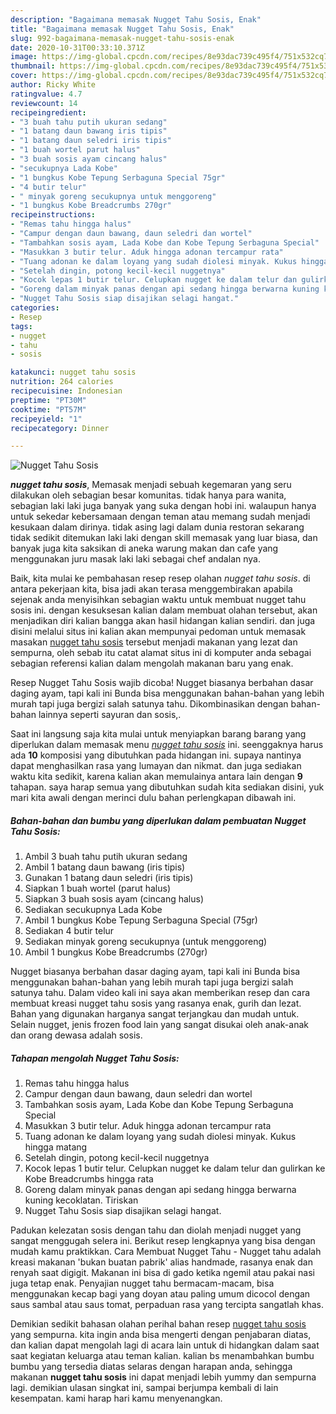 ```yaml
---
description: "Bagaimana memasak Nugget Tahu Sosis, Enak"
title: "Bagaimana memasak Nugget Tahu Sosis, Enak"
slug: 992-bagaimana-memasak-nugget-tahu-sosis-enak
date: 2020-10-31T00:33:10.371Z
image: https://img-global.cpcdn.com/recipes/8e93dac739c495f4/751x532cq70/nugget-tahu-sosis-foto-resep-utama.jpg
thumbnail: https://img-global.cpcdn.com/recipes/8e93dac739c495f4/751x532cq70/nugget-tahu-sosis-foto-resep-utama.jpg
cover: https://img-global.cpcdn.com/recipes/8e93dac739c495f4/751x532cq70/nugget-tahu-sosis-foto-resep-utama.jpg
author: Ricky White
ratingvalue: 4.7
reviewcount: 14
recipeingredient:
- "3 buah tahu putih ukuran sedang"
- "1 batang daun bawang iris tipis"
- "1 batang daun seledri iris tipis"
- "1 buah wortel parut halus"
- "3 buah sosis ayam cincang halus"
- "secukupnya Lada Kobe"
- "1 bungkus Kobe Tepung Serbaguna Special 75gr"
- "4 butir telur"
- " minyak goreng secukupnya untuk menggoreng"
- "1 bungkus Kobe Breadcrumbs 270gr"
recipeinstructions:
- "Remas tahu hingga halus"
- "Campur dengan daun bawang, daun seledri dan wortel"
- "Tambahkan sosis ayam, Lada Kobe dan Kobe Tepung Serbaguna Special"
- "Masukkan 3 butir telur. Aduk hingga adonan tercampur rata"
- "Tuang adonan ke dalam loyang yang sudah diolesi minyak. Kukus hingga matang"
- "Setelah dingin, potong kecil-kecil nuggetnya"
- "Kocok lepas 1 butir telur. Celupkan nugget ke dalam telur dan gulirkan ke Kobe Breadcrumbs hingga rata"
- "Goreng dalam minyak panas dengan api sedang hingga berwarna kuning kecoklatan. Tiriskan"
- "Nugget Tahu Sosis siap disajikan selagi hangat."
categories:
- Resep
tags:
- nugget
- tahu
- sosis

katakunci: nugget tahu sosis 
nutrition: 264 calories
recipecuisine: Indonesian
preptime: "PT30M"
cooktime: "PT57M"
recipeyield: "1"
recipecategory: Dinner

---
```



![Nugget Tahu Sosis](https://img-global.cpcdn.com/recipes/8e93dac739c495f4/751x532cq70/nugget-tahu-sosis-foto-resep-utama.jpg)

<b><i>nugget tahu sosis</i></b>, Memasak menjadi sebuah kegemaran yang seru dilakukan oleh sebagian besar komunitas. tidak hanya para wanita, sebagian laki laki juga banyak yang suka dengan hobi ini. walaupun hanya untuk sekedar kebersamaan dengan teman atau memang sudah menjadi kesukaan dalam dirinya. tidak asing lagi dalam dunia restoran sekarang tidak sedikit ditemukan laki laki dengan skill memasak yang luar biasa, dan banyak juga kita saksikan di aneka warung makan dan cafe yang menggunakan juru masak laki laki sebagai chef andalan nya.

Baik, kita mulai ke pembahasan resep resep olahan <i>nugget tahu sosis</i>. di antara pekerjaan kita, bisa jadi akan terasa menggembirakan apabila sejenak anda menyisihkan sebagian waktu untuk membuat nugget tahu sosis ini. dengan kesuksesan kalian dalam membuat olahan tersebut, akan menjadikan diri kalian bangga akan hasil hidangan kalian sendiri. dan juga disini melalui situs ini kalian akan mempunyai pedoman untuk memasak masakan <u>nugget tahu sosis</u> tersebut menjadi makanan yang lezat dan sempurna, oleh sebab itu catat alamat situs ini di komputer anda sebagai sebagian referensi kalian dalam mengolah makanan baru yang enak.

Resep Nugget Tahu Sosis wajib dicoba! Nugget biasanya berbahan dasar daging ayam, tapi kali ini Bunda bisa menggunakan bahan-bahan yang lebih murah tapi juga bergizi salah satunya tahu. Dikombinasikan dengan bahan-bahan lainnya seperti sayuran dan sosis,.


Saat ini langsung saja kita mulai untuk menyiapkan barang barang yang diperlukan dalam memasak menu <u><i>nugget tahu sosis</i></u> ini. seenggaknya harus ada <b>10</b> komposisi yang dibutuhkan pada hidangan ini. supaya nantinya dapat menghasilkan rasa yang lumayan dan nikmat. dan juga sediakan waktu kita sedikit, karena kalian akan memulainya antara lain dengan <b>9</b> tahapan. saya harap semua yang dibutuhkan sudah kita sediakan disini, yuk mari kita awali dengan merinci dulu bahan perlengkapan dibawah ini.

<!--inarticleads1-->

##### Bahan-bahan dan bumbu yang diperlukan dalam pembuatan Nugget Tahu Sosis:

1. Ambil 3 buah tahu putih ukuran sedang
1. Ambil 1 batang daun bawang (iris tipis)
1. Gunakan 1 batang daun seledri (iris tipis)
1. Siapkan 1 buah wortel (parut halus)
1. Siapkan 3 buah sosis ayam (cincang halus)
1. Sediakan secukupnya Lada Kobe
1. Ambil 1 bungkus Kobe Tepung Serbaguna Special (75gr)
1. Sediakan 4 butir telur
1. Sediakan  minyak goreng secukupnya (untuk menggoreng)
1. Ambil 1 bungkus Kobe Breadcrumbs (270gr)


Nugget biasanya berbahan dasar daging ayam, tapi kali ini Bunda bisa menggunakan bahan-bahan yang lebih murah tapi juga bergizi salah satunya tahu. Dalam video kali ini saya akan memberikan resep dan cara membuat kreasi nugget tahu sosis yang rasanya enak, gurih dan lezat. Bahan yang digunakan harganya sangat terjangkau dan mudah untuk. Selain nugget, jenis frozen food lain yang sangat disukai oleh anak-anak dan orang dewasa adalah sosis. 

<!--inarticleads2-->

##### Tahapan mengolah Nugget Tahu Sosis:

1. Remas tahu hingga halus
1. Campur dengan daun bawang, daun seledri dan wortel
1. Tambahkan sosis ayam, Lada Kobe dan Kobe Tepung Serbaguna Special
1. Masukkan 3 butir telur. Aduk hingga adonan tercampur rata
1. Tuang adonan ke dalam loyang yang sudah diolesi minyak. Kukus hingga matang
1. Setelah dingin, potong kecil-kecil nuggetnya
1. Kocok lepas 1 butir telur. Celupkan nugget ke dalam telur dan gulirkan ke Kobe Breadcrumbs hingga rata
1. Goreng dalam minyak panas dengan api sedang hingga berwarna kuning kecoklatan. Tiriskan
1. Nugget Tahu Sosis siap disajikan selagi hangat.


Padukan kelezatan sosis dengan tahu dan diolah menjadi nugget yang sangat menggugah selera ini. Berikut resep lengkapnya yang bisa dengan mudah kamu praktikkan. Cara Membuat Nugget Tahu - Nugget tahu adalah kreasi makanan &#39;bukan buatan pabrik&#39; alias handmade, rasanya enak dan renyah saat digigit. Makanan ini bisa di gado ketika ngemil atau pakai nasi juga tetap enak. Penyajian nugget tahu bermacam-macam, bisa menggunakan kecap bagi yang doyan atau paling umum dicocol dengan saus sambal atau saus tomat, perpaduan rasa yang tercipta sangatlah khas. 

Demikian sedikit bahasan olahan perihal bahan resep <u>nugget tahu sosis</u> yang sempurna. kita ingin anda bisa mengerti dengan penjabaran diatas, dan kalian dapat mengolah lagi di acara lain untuk di hidangkan dalam saat saat kegiatan keluarga atau teman kalian. kalian bs menambahkan bumbu bumbu yang tersedia diatas selaras dengan harapan anda, sehingga makanan <b>nugget tahu sosis</b> ini dapat menjadi lebih yummy dan sempurna lagi. demikian ulasan singkat ini, sampai berjumpa kembali di lain kesempatan. kami harap hari kamu menyenangkan.
